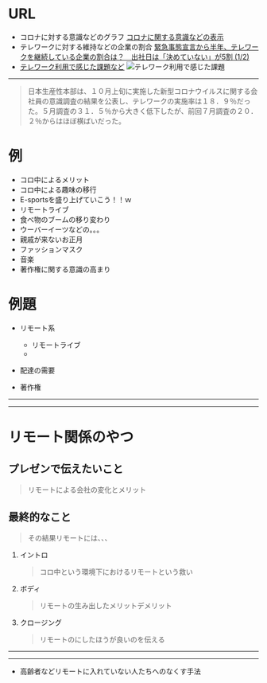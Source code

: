 # URL
- コロナに対する意識などのグラフ
    [コロナに関する意識などの表示](https://www.intage.co.jp/gallery/mind-weekly/)
- テレワークに対する維持などの企業の割合
    [緊急事態宣言から半年、テレワークを継続している企業の割合は？　出社日は「決めていない」が5割 (1/2)](https://www.itmedia.co.jp/business/articles/2011/09/news082.html)
- [テレワーク利用で感じた課題など](https://saleszine.jp/news/detail/1599)
![テレワーク利用で感じた課題](https://slz-cdn.shoeisha.jp/static/images/article/1599/1599_03.png)
---

> 日本生産性本部は、１０月上旬に実施した新型コロナウイルスに関する会社員の意識調査の結果を公表し、テレワークの実施率は１８．９％だった。５月調査の３１．５％から大きく低下したが、前回７月調査の２０．２％からはほぼ横ばいだった。


# 例
- コロ中によるメリット
- コロ中による趣味の移行
- E-sportsを盛り上げていこう！！ｗ
- リモートライブ
- 食べ物のブームの移り変わり
- ウーバーイーツなどの。。。
- 親戚が来ないお正月
- ファッションマスク
- 音楽
- 著作権に関する意識の高まり


# 例題

- リモート系
  - リモートライブ
  - 

-  配達の需要
- 著作権

---
---

# リモート関係のやつ
## プレゼンで伝えたいこと
> リモートによる会社の変化とメリット

## 最終的なこと
> その結果リモートには、、、

1. イントロ
    > コロ中という環境下におけるリモートという救い
2. ボディ
    > リモートの生み出したメリットデメリット
3. クロージング
    > リモートのにしたほうが良いのを伝える

---
---

- 高齢者などリモートに入れていない人たちへのなくす手法